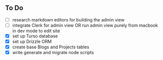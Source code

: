 ## To Do

- [ ] research markdown editors for building the admin view <br/>
- [ ] integrate Clerk for admin view OR run admin view purely from macbook in dev mode to edit site
- [x] set up Turso database
- [x] set up Drizzle ORM
- [x] create base Blogs and Projects tables
- [x] write generate and migrate node scripts
